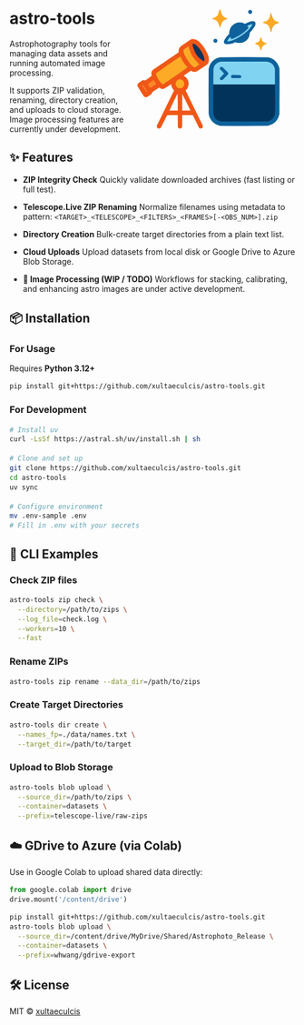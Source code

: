 <img src="docs/assets/logo.png" alt="" width="300" style="float: right" align="right" />

# astro-tools

Astrophotography tools for managing data assets and running automated image processing.

It supports ZIP validation, renaming, directory creation, and uploads to cloud storage. Image processing features are currently under development.

## ✨ Features

- **ZIP Integrity Check**
    Quickly validate downloaded archives (fast listing or full test).

- **Telescope.Live ZIP Renaming**
    Normalize filenames using metadata to pattern:
    `<TARGET>_<TELESCOPE>_<FILTERS>_<FRAMES>[-<OBS_NUM>].zip`

- **Directory Creation**
    Bulk-create target directories from a plain text list.

- **Cloud Uploads**
    Upload datasets from local disk or Google Drive to Azure Blob Storage.

- **🔭 Image Processing (WIP / TODO)**
    Workflows for stacking, calibrating, and enhancing astro images are under active development.

## 📦 Installation

### For Usage

Requires **Python 3.12+**

```bash
pip install git+https://github.com/xultaeculcis/astro-tools.git
```

### For Development

```bash
# Install uv
curl -LsSf https://astral.sh/uv/install.sh | sh

# Clone and set up
git clone https://github.com/xultaeculcis/astro-tools.git
cd astro-tools
uv sync

# Configure environment
mv .env-sample .env
# Fill in .env with your secrets
```

## 🚀 CLI Examples

### Check ZIP files

```bash
astro-tools zip check \
  --directory=/path/to/zips \
  --log_file=check.log \
  --workers=10 \
  --fast
```

### Rename ZIPs

```bash
astro-tools zip rename --data_dir=/path/to/zips
```

### Create Target Directories

```bash
astro-tools dir create \
  --names_fp=./data/names.txt \
  --target_dir=/path/to/target
```

### Upload to Blob Storage

```bash
astro-tools blob upload \
  --source_dir=/path/to/zips \
  --container=datasets \
  --prefix=telescope-live/raw-zips
```

## ☁️ GDrive to Azure (via Colab)

Use in Google Colab to upload shared data directly:

```python
from google.colab import drive
drive.mount('/content/drive')
```

```bash
pip install git+https://github.com/xultaeculcis/astro-tools.git
astro-tools blob upload \
  --source_dir=/content/drive/MyDrive/Shared/Astrophoto_Release \
  --container=datasets \
  --prefix=whwang/gdrive-export
```

## 🛠️ License

MIT © [xultaeculcis](https://github.com/xultaeculcis/astro-tools/blob/main/LICENSE)
